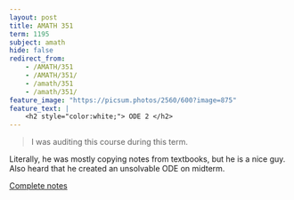 ```yaml
---
layout: post
title: AMATH 351
term: 1195
subject: amath
hide: false
redirect_from:
    - /AMATH/351
    - /AMATH/351/
    - /amath/351
    - /amath/351/
feature_image: "https://picsum.photos/2560/600?image=875"
feature_text: |
    <h2 style="color:white;"> ODE 2 </h2>
---
```


 > I was auditing this course during this term.

Literally, he was mostly copying notes from textbooks, but he is a nice guy. Also heard that he created an unsolvable ODE on midterm.

[Complete notes](/pdfs/1195/amath351.pdf)
